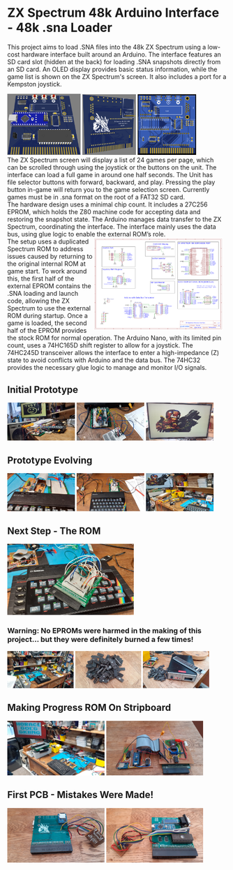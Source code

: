 # ZX Spectrum 48k Arduino Interface - 48k .sna Loader

This project aims to load .SNA files into the 48k ZX Spectrum using a low-cost hardware interface built around an Arduino. The interface features an SD card slot (hidden at the back) for loading .SNA snapshots directly from an SD card. An OLED display provides basic status information, while the game list is shown on the ZX Spectrum's screen. It also includes a port for a Kempston joystick.

<div style="float:left;margin:0 10px 10px 0" markdown="1">
<img src="/Documents/Font3DView-ZX-Spectrum-Interface_2024-09-05.png" alt="Front" width="34%" height="34%">
<img src="/Documents/Back3DView-ZX-Spectrum-Interface_2024-09-05.png" alt="Bavk" width="25%" height="25%">
<img src="/Documents/ZX-Spectrum-Interface_2024-09-05.png" alt="Photo view" width="27%" height="27%">
<div>
The ZX Spectrum screen will display a list of 24 games per page, which can be scrolled through using the joystick or the buttons on the unit. The interface can load a full game in around one half seconds.  The Unit has file selector buttons with forward, backward, and play. 
Pressing the play button in-game will return you to the game selection screen.  
Currently games must be in .sna format on the root of a FAT32 SD card.
<br>
The hardware design uses a minimal chip count. It includes a 27C256 EPROM, which holds the Z80 machine code for accepting data and restoring the snapshot state. The Arduino manages data transfer to the ZX Spectrum, coordinating the interface. The interface mainly uses the data bus, using glue logic to enable the external ROM’s role.
<img align="right" src="/Documents/Schematic_ZX-Spectrum-Interface_2024-09-05.png" alt="Circuit Diagram" width="60%" height="60%">
<br>
The setup uses a duplicated Spectrum ROM to address issues caused by returning to the original internal ROM at game start. To work around this, the first half of the external EPROM contains the .SNA loading and launch code, allowing the ZX Spectrum to use the external ROM during startup. Once a game is loaded, the second half of the EPROM provides the stock ROM for normal operation. The Arduino Nano, with its limited pin count, uses a 74HC165D shift register to allow for a joystick. The 74HC245D transceiver allows the interface to enter a high-impedance (Z) state to avoid conflicts with Arduino and the data bus. The 74HC32 provides the necessary glue logic to manage and monitor I/O signals.
<br>
  
## Initial Prototype
<div style="float:left;margin:0 10px 10px 0" markdown="1">
<img src="/Documents/Initial Prototype.jpg" width="32%" height="32%">
<img src="/Documents/Initial Prototype close-up.jpg" width="32%" height="32%">
<img src="/Documents/Initial Prototype output example.jpg" width="32%" height="32%">
<div>

## Prototype Evolving
<img src="/Documents/Prototype Evolving zoomed.jpg" width="32%" height="32%">
<img src="/Documents/Prototype Evolving.jpg" width="32%" height="32%">
<img src="/Documents/Prototype Evolving with output view.jpg" width="32%" height="32%">

## Next Step - The ROM
<img src="/Documents/Next step - The ROM.jpg" width="60%" height="60%">

### Warning: No EPROMs were harmed in the making of this project… but they were definitely burned a few times!
<div style="float:left;margin:0 10px 10px 0" markdown="1">
<img src="/Documents/Setup with ROM prototype.jpg" width="32%" height="32%">
<img src="/Documents/No EPROMs Were Harmed.jpg" width="32%" height="32%">
<img src="/Documents/Burned, Not Harmed.jpg" width="32%" height="32%">
<div>
  
## Making Progress ROM On Stripboard
<div style="float:left;margin:0 10px 10px 0" markdown="1">
<img src="/Documents/Making Progress ROM on Stripboard.jpg" width="48%" height="48%">
<img src="/Documents/Stripboard Prototype in two sections.jpg" width="48%" height="48%">
<div>

## First PCB - Mistakes Were Made!
<img src="/Documents/First PCB - mistakes were made - Back View.jpg" width="48%" height="48%">
<img src="/Documents/First PCB - mistakes were made - Front View.jpg" width="48%" height="48%">


